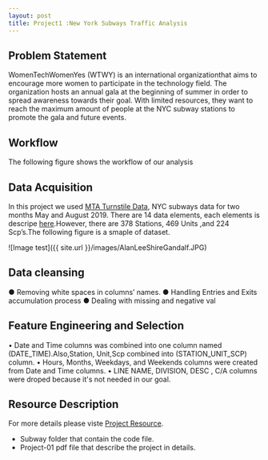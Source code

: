 ```yaml
---
layout: post
title: Project1 :New York Subways Traffic Analysis
---
```






## Problem Statement 

WomenTechWomenYes (WTWY) is an international organizationthat aims to encourage more women to participate in the technology field. The organization hosts an annual gala at the beginning of summer in order to spread awareness towards their goal. With limited resources, they want to reach the maximum amount of people at the NYC subway stations to promote the gala and future events.

## Workflow
The following figure shows the workflow of our analysis


## Data Acquisition
In this project we used [MTA Turnstile Data](http://web.mta.info/developers/turnstile.html), NYC subways data for two months May and August 2019. There are 14 data elements, each elements is descripe [here](http://web.mta.info/developers/resources/nyct/turnstile/ts_Field_Description.txt).However, there are 378 Stations, 469 Units ,and 224 Scp’s.The following figure is a smaple of dataset.

![Image test]({{ site.url }}/images/AlanLeeShireGandalf.JPG)

## Data cleansing
● Removing white spaces in columns’ names.
● Handling Entries and Exits accumulation process
● Dealing with missing and negative val


## Feature Engineering and Selection
• Date and Time columns was combined into one column named (DATE_TIME).Also,Station, Unit,Scp combined into (STATION_UNIT_SCP) column.
• Hours, Months, Weekdays, and Weekends columns were created from Date and Time columns.
• LINE NAME, DIVISION, DESC , C/A columns were droped because it's not needed in our goal.


## Resource Description
For more details please viste [Project Resource](https://github.com/thisismetis/sa19_ds1/tree/master/student_work/project1/team4).
* Subway folder that contain the code file.
* Project-01 pdf file that describe the project in details.

